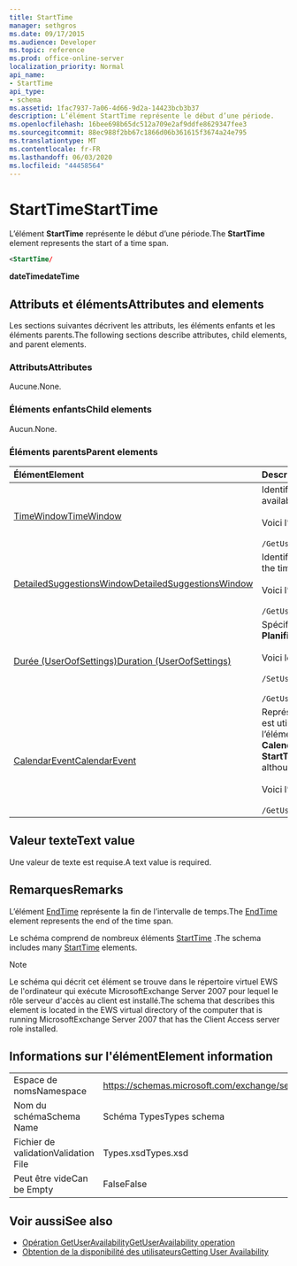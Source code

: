 ```yaml
---
title: StartTime
manager: sethgros
ms.date: 09/17/2015
ms.audience: Developer
ms.topic: reference
ms.prod: office-online-server
localization_priority: Normal
api_name:
- StartTime
api_type:
- schema
ms.assetid: 1fac7937-7a06-4d66-9d2a-14423bcb3b37
description: L’élément StartTime représente le début d’une période.
ms.openlocfilehash: 16bee698b65dc512a709e2af9ddfe8629347fee3
ms.sourcegitcommit: 88ec988f2bb67c1866d06b361615f3674a24e795
ms.translationtype: MT
ms.contentlocale: fr-FR
ms.lasthandoff: 06/03/2020
ms.locfileid: "44458564"
---
```

# <a name="starttime"></a><span data-ttu-id="bf819-103">StartTime</span><span class="sxs-lookup"><span data-stu-id="bf819-103">StartTime</span></span>

<span data-ttu-id="bf819-104">L’élément **StartTime** représente le début d’une période.</span><span class="sxs-lookup"><span data-stu-id="bf819-104">The **StartTime** element represents the start of a time span.</span></span> 
  
```xml
<StartTime/
```

<span data-ttu-id="bf819-105">**dateTime**</span><span class="sxs-lookup"><span data-stu-id="bf819-105">**dateTime**</span></span>

## <a name="attributes-and-elements"></a><span data-ttu-id="bf819-106">Attributs et éléments</span><span class="sxs-lookup"><span data-stu-id="bf819-106">Attributes and elements</span></span>

<span data-ttu-id="bf819-107">Les sections suivantes décrivent les attributs, les éléments enfants et les éléments parents.</span><span class="sxs-lookup"><span data-stu-id="bf819-107">The following sections describe attributes, child elements, and parent elements.</span></span>
  
### <a name="attributes"></a><span data-ttu-id="bf819-108">Attributs</span><span class="sxs-lookup"><span data-stu-id="bf819-108">Attributes</span></span>

<span data-ttu-id="bf819-109">Aucune.</span><span class="sxs-lookup"><span data-stu-id="bf819-109">None.</span></span>
  
### <a name="child-elements"></a><span data-ttu-id="bf819-110">Éléments enfants</span><span class="sxs-lookup"><span data-stu-id="bf819-110">Child elements</span></span>

<span data-ttu-id="bf819-111">Aucun.</span><span class="sxs-lookup"><span data-stu-id="bf819-111">None.</span></span>
  
### <a name="parent-elements"></a><span data-ttu-id="bf819-112">Éléments parents</span><span class="sxs-lookup"><span data-stu-id="bf819-112">Parent elements</span></span>

|<span data-ttu-id="bf819-113">**Élément**</span><span class="sxs-lookup"><span data-stu-id="bf819-113">**Element**</span></span>|<span data-ttu-id="bf819-114">**Description**</span><span class="sxs-lookup"><span data-stu-id="bf819-114">**Description**</span></span>|
|:-----|:-----|
|[<span data-ttu-id="bf819-115">TimeWindow</span><span class="sxs-lookup"><span data-stu-id="bf819-115">TimeWindow</span></span>](timewindow.md) <br/> |<span data-ttu-id="bf819-116">Identifie la période interrogée pour les informations de disponibilité de l’utilisateur.</span><span class="sxs-lookup"><span data-stu-id="bf819-116">Identifies the time span queried for the user availability information.</span></span>  <br/><br/> <span data-ttu-id="bf819-117">Voici l’expression XPath de cet élément :</span><span class="sxs-lookup"><span data-stu-id="bf819-117">The following is the XPath expression to this element:</span></span>  <br/><br/>  `/GetUserAvailabilityRequest/FreeBusyViewOptions/TimeWindow` <br/> |
|[<span data-ttu-id="bf819-118">DetailedSuggestionsWindow</span><span class="sxs-lookup"><span data-stu-id="bf819-118">DetailedSuggestionsWindow</span></span>](detailedsuggestionswindow.md) <br/> |<span data-ttu-id="bf819-119">Identifie l’intervalle de temps interrogé pour obtenir des informations détaillées sur les heures de réunion suggérées.</span><span class="sxs-lookup"><span data-stu-id="bf819-119">Identifies the time span that is queried for detailed information about suggested meeting times.</span></span>  <br/><br/> <span data-ttu-id="bf819-120">Voici l’expression XPath de cet élément :</span><span class="sxs-lookup"><span data-stu-id="bf819-120">The following is the XPath expression to this element:</span></span> <br/> <br/>  `/GetUserAvailabilityRequest/SuggestionViewOptions/DetailedSuggestionsWindow` <br/> |
|[<span data-ttu-id="bf819-121">Durée (UserOofSettings)</span><span class="sxs-lookup"><span data-stu-id="bf819-121">Duration (UserOofSettings)</span></span>](duration-useroofsettings.md) <br/> | <span data-ttu-id="bf819-122">Spécifie la durée pendant laquelle l’État absent (absent du bureau) est activé si l’élément [OofState](oofstate.md) est défini sur **Planifié**.</span><span class="sxs-lookup"><span data-stu-id="bf819-122">Specifies the duration for which the Out of Office (OOF) status is enabled if the [OofState](oofstate.md) element is set to **Scheduled**.</span></span>  <br/><br/>  <span data-ttu-id="bf819-123">Voici les expressions XPath possibles pour cet élément :</span><span class="sxs-lookup"><span data-stu-id="bf819-123">The following are the possible XPath expressions to this element:</span></span> <br/> <br/>  `/SetUserOofSettingsRequest/UserOofSettings/Duration` <br/><br/>  `/GetUserOofSettingsResponse/OofSettings/Duration` <br/> |
|[<span data-ttu-id="bf819-124">CalendarEvent</span><span class="sxs-lookup"><span data-stu-id="bf819-124">CalendarEvent</span></span>](calendarevent.md) <br/> |<span data-ttu-id="bf819-125">Représente une occurrence d’élément de calendrier unique.</span><span class="sxs-lookup"><span data-stu-id="bf819-125">Represents a unique calendar item occurrence.</span></span> <span data-ttu-id="bf819-126">Cette information est utilisée pour les demandes de disponibilité.</span><span class="sxs-lookup"><span data-stu-id="bf819-126">This is used for Availability inquiries.</span></span> <span data-ttu-id="bf819-127">L’élément **StartTime** est requis dans l’élément **CalendarEvent** .</span><span class="sxs-lookup"><span data-stu-id="bf819-127">The **StartTime** element is required in the **CalendarEvent** element.</span></span> <span data-ttu-id="bf819-128">L’élément **StartTime** de l’élément **CalendarEvent** est propre au type **CalendarEvent** , bien qu’il contienne les mêmes valeurs de facette que les éléments **StartTime** du type **Duration** .</span><span class="sxs-lookup"><span data-stu-id="bf819-128">The **StartTime** element in the **CalendarEvent** element is unique to the **CalendarEvent** type although it contains the same facet values that the **StartTime** elements in the **Duration** type contain.</span></span>  <br/><br/> <span data-ttu-id="bf819-129">Voici l’expression XPath de cet élément :</span><span class="sxs-lookup"><span data-stu-id="bf819-129">The following is the XPath expression to this element:</span></span>  <br/> <br/> `/GetUserAvailabilityResponse/FreeBusyResponseArray/FreeBusyResponse/FreeBusyView/CalendarEventArray/CalendarEvent[i]` <br/> |
   
## <a name="text-value"></a><span data-ttu-id="bf819-130">Valeur texte</span><span class="sxs-lookup"><span data-stu-id="bf819-130">Text value</span></span>

<span data-ttu-id="bf819-131">Une valeur de texte est requise.</span><span class="sxs-lookup"><span data-stu-id="bf819-131">A text value is required.</span></span>
  
## <a name="remarks"></a><span data-ttu-id="bf819-132">Remarques</span><span class="sxs-lookup"><span data-stu-id="bf819-132">Remarks</span></span>

<span data-ttu-id="bf819-133">L’élément [EndTime](endtime.md) représente la fin de l’intervalle de temps.</span><span class="sxs-lookup"><span data-stu-id="bf819-133">The [EndTime](endtime.md) element represents the end of the time span.</span></span> 
  
<span data-ttu-id="bf819-134">Le schéma comprend de nombreux éléments [StartTime](starttime.md) .</span><span class="sxs-lookup"><span data-stu-id="bf819-134">The schema includes many [StartTime](starttime.md) elements.</span></span> 
  
> [!NOTE]
> <span data-ttu-id="bf819-135">Le schéma qui décrit cet élément se trouve dans le répertoire virtuel EWS de l'ordinateur qui exécute MicrosoftExchange Server 2007 pour lequel le rôle serveur d'accès au client est installé.</span><span class="sxs-lookup"><span data-stu-id="bf819-135">The schema that describes this element is located in the EWS virtual directory of the computer that is running MicrosoftExchange Server 2007 that has the Client Access server role installed.</span></span> 
  
## <a name="element-information"></a><span data-ttu-id="bf819-136">Informations sur l'élément</span><span class="sxs-lookup"><span data-stu-id="bf819-136">Element information</span></span>

|||
|:-----|:-----|
|<span data-ttu-id="bf819-137">Espace de noms</span><span class="sxs-lookup"><span data-stu-id="bf819-137">Namespace</span></span>  <br/> |https://schemas.microsoft.com/exchange/services/2006/types  <br/> |
|<span data-ttu-id="bf819-138">Nom du schéma</span><span class="sxs-lookup"><span data-stu-id="bf819-138">Schema Name</span></span>  <br/> |<span data-ttu-id="bf819-139">Schéma Types</span><span class="sxs-lookup"><span data-stu-id="bf819-139">Types schema</span></span>  <br/> |
|<span data-ttu-id="bf819-140">Fichier de validation</span><span class="sxs-lookup"><span data-stu-id="bf819-140">Validation File</span></span>  <br/> |<span data-ttu-id="bf819-141">Types.xsd</span><span class="sxs-lookup"><span data-stu-id="bf819-141">Types.xsd</span></span>  <br/> |
|<span data-ttu-id="bf819-142">Peut être vide</span><span class="sxs-lookup"><span data-stu-id="bf819-142">Can be Empty</span></span>  <br/> |<span data-ttu-id="bf819-143">False</span><span class="sxs-lookup"><span data-stu-id="bf819-143">False</span></span>  <br/> |
   
## <a name="see-also"></a><span data-ttu-id="bf819-144">Voir aussi</span><span class="sxs-lookup"><span data-stu-id="bf819-144">See also</span></span>

- [<span data-ttu-id="bf819-145">Opération GetUserAvailability</span><span class="sxs-lookup"><span data-stu-id="bf819-145">GetUserAvailability operation</span></span>](getuseravailability-operation.md)
- [<span data-ttu-id="bf819-146">Obtention de la disponibilité des utilisateurs</span><span class="sxs-lookup"><span data-stu-id="bf819-146">Getting User Availability</span></span>](https://msdn.microsoft.com/library/d4133fcb-9b0f-4e6b-aadf-a389da83516a%28Office.15%29.aspx)

